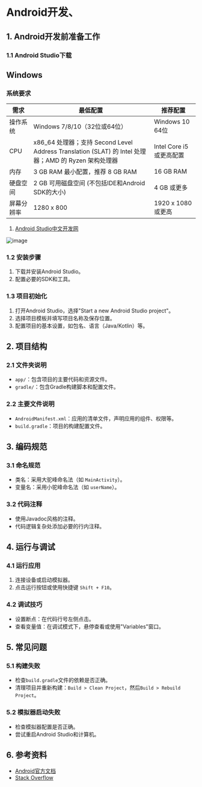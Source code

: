 # Android开发、

## 1. Android开发前准备工作

### 1.1 Android Studio下载
## Windows

### 系统要求

| 需求       | 最低配置                                    | 推荐配置                            |
|------------|---------------------------------------------|-------------------------------------|
| 操作系统   | Windows 7/8/10（32位或64位）                 | Windows 10 64位                     |
| CPU        | x86_64 处理器；支持 Second Level Address Translation (SLAT) 的 Intel 处理器；AMD 的 Ryzen 架构处理器 | Intel Core i5 或更高配置            |
| 内存       | 3 GB RAM 最小配置，推荐 8 GB RAM             | 16 GB RAM                           |
| 硬盘空间   | 2 GB 可用磁盘空间 (不包括IDE和Android SDK的大小) | 4 GB 或更多                         |
| 屏幕分辨率 | 1280 x 800                                  | 1920 x 1080 或更高                  |
1. [Android Studio中文开发网](https://developer.android.google.cn/studio?hl=zh-cn)

![image](https://github.com/JACKSKYHADES0910/Android_Developer/assets/90612462/408b7259-64ba-48f1-a9b6-0b8b744767fb)

### 1.2 安装步骤

1. 下载并安装Android Studio。
2. 配置必要的SDK和工具。

### 1.3 项目初始化

1. 打开Android Studio，选择"Start a new Android Studio project"。
2. 选择项目模板并填写项目名称及保存位置。
3. 配置项目的基本设置，如包名、语言（Java/Kotlin）等。

## 2. 项目结构

### 2.1 文件夹说明

- `app/`：包含项目的主要代码和资源文件。
- `gradle/`：包含Gradle构建脚本和配置文件。

### 2.2 主要文件说明

- `AndroidManifest.xml`：应用的清单文件，声明应用的组件、权限等。
- `build.gradle`：项目的构建配置文件。

## 3. 编码规范

### 3.1 命名规范

- 类名：采用大驼峰命名法（如 `MainActivity`）。
- 变量名：采用小驼峰命名法（如 `userName`）。

### 3.2 代码注释

- 使用Javadoc风格的注释。
- 代码逻辑复杂处添加必要的行内注释。

## 4. 运行与调试

### 4.1 运行应用

1. 连接设备或启动模拟器。
2. 点击运行按钮或使用快捷键 `Shift + F10`。

### 4.2 调试技巧

- 设置断点：在代码行号左侧点击。
- 查看变量值：在调试模式下，悬停查看或使用"Variables"窗口。

## 5. 常见问题

### 5.1 构建失败

- 检查`build.gradle`文件的依赖是否正确。
- 清理项目并重新构建：`Build > Clean Project`，然后`Build > Rebuild Project`。

### 5.2 模拟器启动失败

- 检查模拟器配置是否正确。
- 尝试重启Android Studio和计算机。

## 6. 参考资料

- [Android官方文档](https://developer.android.google.cn)
- [Stack Overflow](https://stackoverflow.com)


